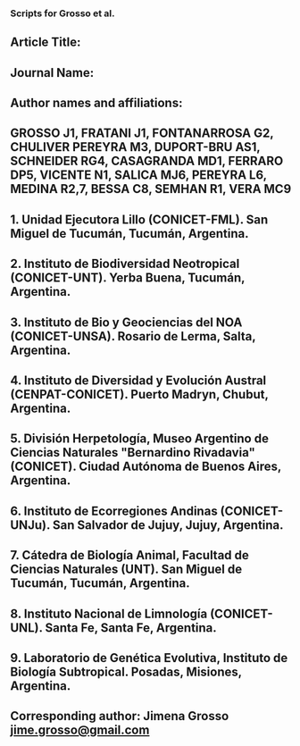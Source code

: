 ### Scripts for Grosso et al.
## Article Title: 
## Journal Name: 	
## Author names and affiliations:
## GROSSO J1, FRATANI J1, FONTANARROSA G2, CHULIVER PEREYRA M3, DUPORT-BRU AS1, SCHNEIDER RG4, CASAGRANDA MD1, FERRARO DP5, VICENTE N1, SALICA MJ6, PEREYRA L6, MEDINA R2,7, BESSA C8, SEMHAN R1, VERA MC9
## 1. Unidad Ejecutora Lillo (CONICET-FML). San Miguel de Tucumán, Tucumán, Argentina.
## 2. Instituto de Biodiversidad Neotropical (CONICET-UNT). Yerba Buena, Tucumán, Argentina.
## 3. Instituto de Bio y Geociencias del NOA (CONICET-UNSA). Rosario de Lerma, Salta, Argentina.
## 4. Instituto de Diversidad y Evolución Austral (CENPAT-CONICET). Puerto Madryn, Chubut, Argentina.
## 5. División Herpetología, Museo Argentino de Ciencias Naturales "Bernardino Rivadavia" (CONICET). Ciudad Autónoma de Buenos Aires, Argentina.
## 6. Instituto de Ecorregiones Andinas (CONICET-UNJu). San Salvador de Jujuy, Jujuy, Argentina.
## 7. Cátedra de Biología Animal, Facultad de Ciencias Naturales (UNT). San Miguel de Tucumán, Tucumán, Argentina.
## 8. Instituto Nacional de Limnología (CONICET-UNL). Santa Fe, Santa Fe, Argentina.
## 9. Laboratorio de Genética Evolutiva, Instituto de Biología Subtropical. Posadas, Misiones, Argentina.
## Corresponding author: Jimena Grosso jime.grosso@gmail.com
